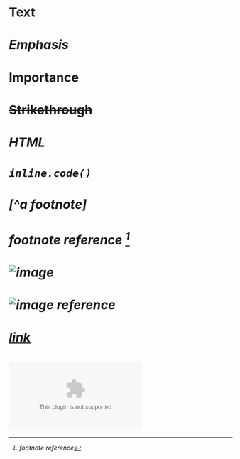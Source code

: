 # Text

# *Emphasis*

# **Importance**

# ~~Strikethrough~~

# <i>HTML<i>

# `inline.code()`

# [^a footnote]

# footnote reference [^1]

# ![image](image.png)

# ![image reference][image]

# [link](example.com)

# ![link reference][link]

[^1]: footnote reference

[image]: image.png

[link]: example.com
